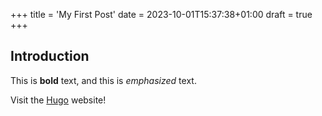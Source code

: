 +++
title = 'My First Post'
date = 2023-10-01T15:37:38+01:00
draft = true
+++

## Introduction

This is **bold** text, and this is *emphasized* text.

Visit the [Hugo](https://gohugo.io) website!
